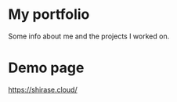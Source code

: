 # My portfolio

Some info about me and the projects I worked on.

# Demo page

https://shirase.cloud/
